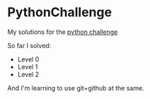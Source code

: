 PythonChallenge
===============

My solutions for the [python challenge](http://www.pythonchallenge.com/)

So far I solved:
* Level 0
* Level 1
* Level 2

And I'm learning to use git+github at the same.
